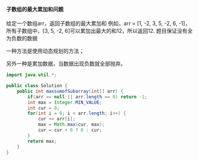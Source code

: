 #### 子数组的最大累加和问题

给定一个数组arr，返回子数组的最大累加和
例如，arr = [1, -2, 3, 5, -2, 6, -1]，所有子数组中，[3, 5, -2, 6]可以累加出最大的和12，所以返回12.
题目保证没有全为负数的数据

一种方法是使用动态规划的方法；

另外一种是累加数据，当数据出现负数就全部抛弃。

```java
import java.util.*;

public class Solution {
    public int maxsumofSubarray(int[] arr) {
        if(arr == null || arr.length == 0) return -1;
        int max = Integer.MIN_VALUE;
        int cur = 0;
        for(int i = 0; i < arr.length; i++) {
            cur += arr[i];
            max = Math.max(cur, max);
            cur = cur < 0 ? 0 : cur;
        }
        return max;
    }
}
```